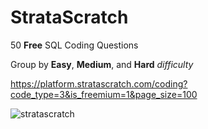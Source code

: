 # StrataScratch

50 **Free** SQL Coding Questions

Group by **Easy**, **Medium**, and **Hard** *difficulty*

https://platform.stratascratch.com/coding?code_type=3&is_freemium=1&page_size=100

![stratascratch](https://github.com/Jagadish940112/StrataScratch/assets/116116336/ac6d3d1b-8943-4b9e-8f6f-e117f284a7e3)
